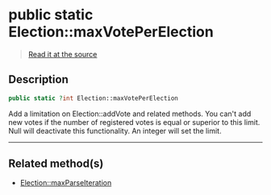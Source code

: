 # public static Election::maxVotePerElection

> [Read it at the source](https://github.com/julien-boudry/Condorcet/blob/master/src/Election.php#L20)

## Description    

```php
public static ?int Election::maxVotePerElection 
```

Add a limitation on Election::addVote and related methods. You can't add new votes if the number of registered votes is equal or superior to this limit.
Null will deactivate this functionality. An integer will set the limit.

---------------------------------------

## Related method(s)      

* [Election::maxParseIteration](/Docs/api-reference/Election%20Class/Election--maxParseIteration.md)    
